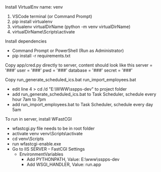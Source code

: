 Install VirtualEnv name: venv
1.  VSCode terminal (or Command Prompt)
2.  pip install virtualenv
3.  virtualenv virtualDirName (python -m venv virtualDirName)
4.  virtualDirName\Scripts\activate

Install dependencies
-   Command Prompt or PowerShell (Run as Administrator)
- 	pip install -r requirements.txt

Copy app/cred.py directly to server, content should look like this
server = '###'
user = '###'
pwd = '###'
database = '###'
secret = '###'

Copy
run_generate_scheduled_ics.bat
run_import_employees.bat
- edit line 4 > cd /d "E:\WWW\sspps-dev\" to project folder
- add run_generate_scheduled_ics.bat to Task Scheduler, schedule every hour 7am to 7pm
- add run_import_employees.bat to Task Scheduler, schedule every day 5am

To run in server, install WFastCGI
-   wfastcgi.py file needs to be in root folder
-   activate venv venv\Scripts\activate
-   cd venv\Scripts
-   run wfastcgi-enable.exe
-   Go to IIS SERVER – FastCGI Settings
    -   EnvironmentVariables
        -   Add PYTHONPATH, Value: E:\www\sspps-dev
        -   Add WSGI_HANDLER, Value: run.app

